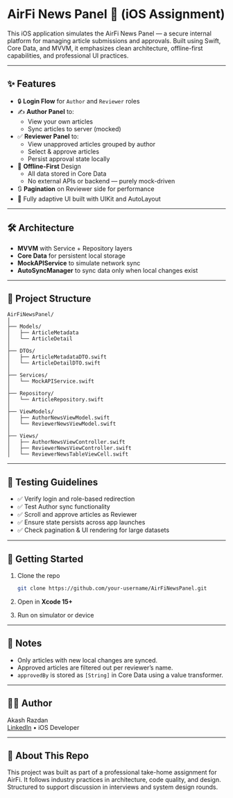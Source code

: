 # AirFi News Panel 📰 (iOS Assignment)

This iOS application simulates the AirFi News Panel — a secure internal platform for managing article submissions and approvals. Built using Swift, Core Data, and MVVM, it emphasizes clean architecture, offline-first capabilities, and professional UI practices.

---

## ✨ Features

- 🔒 **Login Flow** for `Author` and `Reviewer` roles
- ✍️ **Author Panel** to:
  - View your own articles
  - Sync articles to server (mocked)
- ✅ **Reviewer Panel** to:
  - View unapproved articles grouped by author
  - Select & approve articles
  - Persist approval state locally
- 🔁 **Offline-First** Design
  - All data stored in Core Data
  - No external APIs or backend — purely mock-driven
- 🔃 **Pagination** on Reviewer side for performance
- 📱 Fully adaptive UI built with UIKit and AutoLayout

---

## 🛠 Architecture

- **MVVM** with Service + Repository layers
- **Core Data** for persistent local storage
- **MockAPIService** to simulate network sync
- **AutoSyncManager** to sync data only when local changes exist

---

## 📂 Project Structure

```
AirFiNewsPanel/
│
├── Models/
│   ├── ArticleMetadata
│   └── ArticleDetail
│
├── DTOs/
│   ├── ArticleMetadataDTO.swift
│   └── ArticleDetailDTO.swift
│
├── Services/
│   └── MockAPIService.swift
│
├── Repository/
│   └── ArticleRepository.swift
│
├── ViewModels/
│   ├── AuthorNewsViewModel.swift
│   └── ReviewerNewsViewModel.swift
│
├── Views/
│   ├── AuthorNewsViewController.swift
│   ├── ReviewerNewsViewController.swift
│   └── ReviewerNewsTableViewCell.swift
```

---

## 🧪 Testing Guidelines

- ✅ Verify login and role-based redirection
- ✅ Test Author sync functionality
- ✅ Scroll and approve articles as Reviewer
- ✅ Ensure state persists across app launches
- ✅ Check pagination & UI rendering for large datasets

---

## 🚀 Getting Started

1. Clone the repo  
   ```bash
   git clone https://github.com/your-username/AirFiNewsPanel.git
   ```

2. Open in **Xcode 15+**

3. Run on simulator or device

---

## 📌 Notes

- Only articles with new local changes are synced.
- Approved articles are filtered out per reviewer’s name.
- `approvedBy` is stored as `[String]` in Core Data using a value transformer.

---

## 👨‍💻 Author

Akash Razdan  
[LinkedIn](https://www.linkedin.com/in/akashrazdan) • iOS Developer

---

## 🧠 About This Repo

This project was built as part of a professional take-home assignment for AirFi. It follows industry practices in architecture, code quality, and design. Structured to support discussion in interviews and system design rounds.
